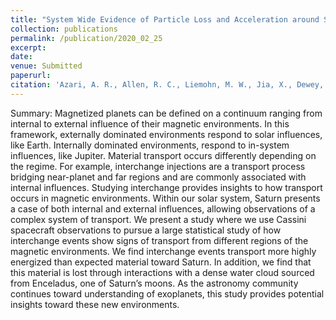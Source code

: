```yaml
---
title: "System Wide Evidence of Particle Loss and Acceleration around Saturn, under review"
collection: publications
permalink: /publication/2020_02_25
excerpt: 
date:
venue: Submitted
paperurl:
citation: 'Azari, A. R., Allen, R. C., Liemohn, M. W., Jia, X., Dewey, R. M., Mitchell, D. G., Paranicas, C., and N. Sergis (2020). &quot;System Wide Evidence of Particle Loss and Acceleration around Saturn&quot;<i> Under review </i>'
---
```


Summary: Magnetized planets can be defined on a continuum ranging from internal to external influence of their magnetic environments. In this framework, externally dominated environments respond to solar influences, like Earth. Internally dominated environments, respond to in-system influences, like Jupiter. Material transport occurs differently depending on the regime. For example, interchange injections are a transport process bridging near-planet and far regions and are commonly associated with internal influences. Studying interchange provides insights to how transport occurs in magnetic environments. Within our solar system, Saturn presents a case of both internal and external influences, allowing observations of a complex system of transport. We present a study where we use Cassini spacecraft observations to pursue a large statistical study of how interchange events show signs of transport from different regions of the magnetic environments. We find interchange events transport more highly energized than expected material toward Saturn. In addition, we find that this material is lost through interactions with a dense water cloud sourced from Enceladus, one of Saturn’s moons. As the astronomy community continues toward understanding of exoplanets, this study provides potential insights toward these new environments.


<!--- Recommended citation: 'Azari, A. R., Allen, R. C., Liemohn, M. W., Jia, X., Dewey, R. M., Mitchell, D. G., Paranicas, C., and N. Sergis (2020, Submitted). &quot;System Wide Evidence of Particle Loss and Acceleration around Saturn&quot;<i> Under review </i> --->
